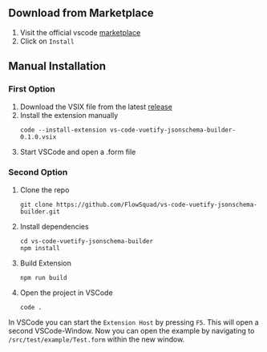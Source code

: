 ## Download from Marketplace
1. Visit the official vscode [marketplace](https://marketplace.visualstudio.com/items?itemName=miragon-gmbh.vs-code-vuetify-jsonschema-builder)
2. Click on `Install`

## Manual Installation
### First Option
1. Download the VSIX file from the latest [release](https://github.com/FlowSquad/vs-code-vuetify-jsonschema-builder/releases)
2. Install the extension manually
    ```shell
    code --install-extension vs-code-vuetify-jsonschema-builder-0.1.0.vsix
    ```
3. Start VSCode and open a .form file

### Second Option
1. Clone the repo
    ```shell
    git clone https://github.com/FlowSquad/vs-code-vuetify-jsonschema-builder.git
    ```
2. Install dependencies
    ```shell
    cd vs-code-vuetify-jsonschema-builder
    npm install
    ```
3. Build Extension
    ```shell
    npm run build
    ```
4. Open the project in VSCode
    ```shell
    code .
    ```
In VSCode you can start the `Extension Host` by pressing `F5`. This will open a second VSCode-Window.
Now you can open the example by navigating to `/src/test/example/Test.form` within the new window.
